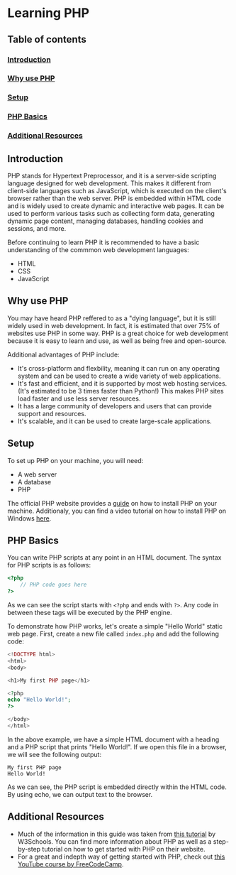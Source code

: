 # Learning PHP

## Table of contents
### [Introduction](#introduction-1)
### [Why use PHP](#why-use-php-1)
### [Setup](#setup-1)
### [PHP Basics](#php-basics-1)
### [Additional Resources](#additional-resources-1)


## Introduction
PHP stands for Hypertext Preprocessor, and it is a server-side scripting language designed for web development. This makes it different from client-side languages such as JavaScript, which is executed on the client's browser rather than the web server. PHP is embedded within HTML code and is widely used to create dynamic and interactive web pages. It can be used to perform various tasks such as collecting form data, generating dynamic page content, managing databases, handling cookies and sessions, and more.

Before continuing to learn PHP it is recommended to have a basic understanding of the commmon web development languages:
- HTML
- CSS
- JavaScript

## Why use PHP
You may have heard PHP reffered to as a "dying language", but it is still widely used in web development. In fact, it is estimated that over 75% of websites use PHP in some way. PHP is a great choice for web development because it is easy to learn and use, as well as being free and open-source.

Additional advantages of PHP include:
- It's cross-platform and flexbility, meaning it can run on any operating system and can be used to create a wide variety of web applications.
- It's fast and efficient, and it is supported by most web hosting services. (It's estimated to be 3 times faster than Python!) This makes PHP sites load faster and use less server resources.
- It has a large community of developers and users that can provide support and resources.
- It's scalable, and it can be used to create large-scale applications.

## Setup
To set up PHP on your machine, you will need:
- A web server
- A database
- PHP

The official PHP website provides a [guide](https://www.php.net/manual/en/install.php) on how to install PHP on your machine. Additionaly, you can find a video tutorial on how to install PHP on Windows [here](https://www.youtube.com/watch?v=DTy57Hg1jCk).

## PHP Basics
You can write PHP scripts at any point in an HTML document. The syntax for PHP scripts is as follows:
```php
<?php
    // PHP code goes here
?>
```
As we can see the script starts with `<?php` and ends with `?>`. Any code in between these tags will be executed by the PHP engine.

To demonstrate how PHP works, let's create a simple "Hello World" static web page. First, create a new file called `index.php` and add the following code:
```php
<!DOCTYPE html>
<html>
<body>

<h1>My first PHP page</h1>

<?php
echo "Hello World!";
?>

</body>
</html>
```
In the above example, we have a simple HTML document with a heading and a PHP script that prints "Hello World!". If we open this file in a browser, we will see the following output:
```
My first PHP page
Hello World!
```
As we can see, the PHP script is embedded directly within the HTML code. By using echo, we can output text to the browser. 

## Additional Resources
- Much of the information in this guide was taken from [this tutorial](https://www.w3schools.com/php/default.asp) by W3Schools. You can find more information about PHP as well as a step-by-step tutorial on how to get started with PHP on their website.
- For a great and indepth way of getting started with PHP, check out [this YouTube course by FreeCodeCamp](https://www.youtube.com/watch?v=OK_JCtrrv-c&ab_channel=freeCodeCamp.org).
